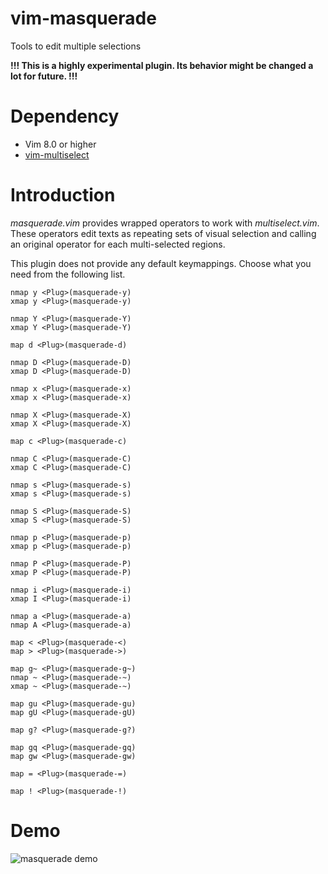 # vim-masquerade

Tools to edit multiple selections

**!!! This is a highly experimental plugin. Its behavior might be changed a lot for future. !!!**

# Dependency

- Vim 8.0 or higher
- [vim-multiselect](https://github.com/machakann/vim-multiselect)

# Introduction
*masquerade.vim* provides wrapped operators to work with *multiselect.vim*. These operators edit texts as repeating sets of visual selection and calling an original operator for each multi-selected regions.

This plugin does not provide any default keymappings. Choose what you need from the following list.

```vim
nmap y <Plug>(masquerade-y)
xmap y <Plug>(masquerade-y)

nmap Y <Plug>(masquerade-Y)
xmap Y <Plug>(masquerade-Y)

map d <Plug>(masquerade-d)

nmap D <Plug>(masquerade-D)
xmap D <Plug>(masquerade-D)

nmap x <Plug>(masquerade-x)
xmap x <Plug>(masquerade-x)

nmap X <Plug>(masquerade-X)
xmap X <Plug>(masquerade-X)

map c <Plug>(masquerade-c)

nmap C <Plug>(masquerade-C)
xmap C <Plug>(masquerade-C)

nmap s <Plug>(masquerade-s)
xmap s <Plug>(masquerade-s)

nmap S <Plug>(masquerade-S)
xmap S <Plug>(masquerade-S)

nmap p <Plug>(masquerade-p)
xmap p <Plug>(masquerade-p)

nmap P <Plug>(masquerade-P)
xmap P <Plug>(masquerade-P)

nmap i <Plug>(masquerade-i)
xmap I <Plug>(masquerade-i)

nmap a <Plug>(masquerade-a)
nmap A <Plug>(masquerade-a)

map < <Plug>(masquerade-<)
map > <Plug>(masquerade->)

map g~ <Plug>(masquerade-g~)
nmap ~ <Plug>(masquerade-~)
xmap ~ <Plug>(masquerade-~)

map gu <Plug>(masquerade-gu)
map gU <Plug>(masquerade-gU)

map g? <Plug>(masquerade-g?)

map gq <Plug>(masquerade-gq)
map gw <Plug>(masquerade-gw)

map = <Plug>(masquerade-=)

map ! <Plug>(masquerade-!)
```

# Demo

![masquerade demo](https://imgur.com/SZ4624O.gif)
